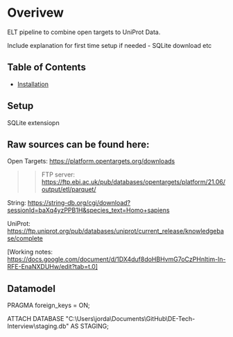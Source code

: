 # Overivew
ELT pipeline to combine open targets to UniProt Data.

Include explanation for first time setup if needed - SQLite download etc 

## Table of Contents
- [Installation](#Setup:)

## Setup 


SQLite extensiopn 

## Raw sources can be found here: 
Open Targets: https://platform.opentargets.org/downloads

>> FTP server: https://ftp.ebi.ac.uk/pub/databases/opentargets/platform/21.06/output/etl/parquet/

String: https://string-db.org/cgi/download?sessionId=baXq4yzPPB1H&species_text=Homo+sapiens 

UniProt: https://ftp.uniprot.org/pub/databases/uniprot/current_release/knowledgebase/complete


[Working notes: https://docs.google.com/document/d/1DX4duf8doHBHvmG7oCzPHnItim-ln-RFE-EnaNXDUHw/edit?tab=t.0]

## Datamodel

PRAGMA foreign_keys = ON;

ATTACH DATABASE "C:\Users\jorda\Documents\GitHub\DE-Tech-Interview\staging.db" AS STAGING;
